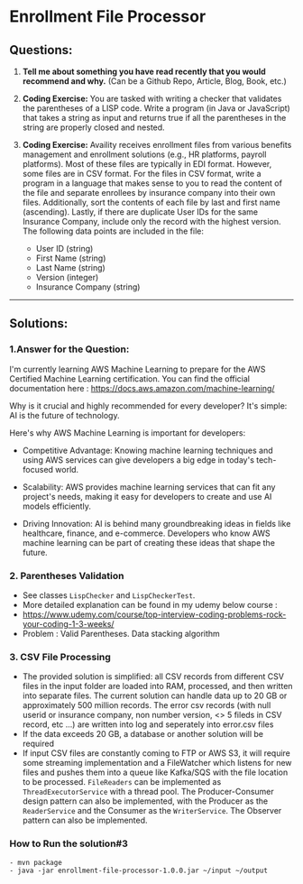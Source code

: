 # Enrollment File Processor

## Questions:
1. **Tell me about something you have read recently that you would recommend and why.** (Can be a Github Repo, Article, Blog, Book, etc.)
   
2. **Coding Exercise:** You are tasked with writing a checker that validates the parentheses of a LISP code. Write a program (in Java or JavaScript) that takes a string as input and returns true if all the parentheses in the string are properly closed and nested.
   
3. **Coding Exercise:** Availity receives enrollment files from various benefits management and enrollment solutions (e.g., HR platforms, payroll platforms). Most of these files are typically in EDI format. However, some files are in CSV format. For the files in CSV format, write a program in a language that makes sense to you to read the content of the file and separate enrollees by insurance company into their own files. Additionally, sort the contents of each file by last and first name (ascending). Lastly, if there are duplicate User IDs for the same Insurance Company, include only the record with the highest version. The following data points are included in the file:
   - User ID (string)
   - First Name (string)
   - Last Name (string)
   - Version (integer)
   - Insurance Company (string)

---

## Solutions:

### 1.Answer for the Question:
I'm currently learning AWS Machine Learning to prepare for the AWS Certified Machine Learning certification. You can find the official documentation here : https://docs.aws.amazon.com/machine-learning/

Why is it crucial and highly recommended for every developer? It's simple: AI is the future of technology.

Here's why AWS Machine Learning is important for developers:

- Competitive Advantage: Knowing machine learning techniques and using AWS services can give developers a big edge in today's tech-focused world.

- Scalability: AWS provides machine learning services that can fit any project's needs, making it easy for developers to create and use AI models efficiently.

- Driving Innovation: AI is behind many groundbreaking ideas in fields like healthcare, finance, and e-commerce. Developers who know AWS machine learning can be part of creating these ideas that shape the future.

### 2. Parentheses Validation
- See classes `LispChecker` and `LispCheckerTest`.
- More detailed explanation can be found in my udemy below course :
- https://www.udemy.com/course/top-interview-coding-problems-rock-your-coding-1-3-weeks/
- Problem : Valid Parentheses. Data stacking algorithm


### 3. CSV File Processing
- The provided solution is simplified: all CSV records from different CSV files in the input folder are loaded into RAM, processed, and then written into separate files. The current solution can handle data up to 20 GB or approximately 500 million records. The error csv records (with null userid or insurance company, non number version, <> 5 fileds in CSV record, etc ...) are written into log and seperately into error.csv files
- If the data exceeds 20 GB, a database or another solution will be required
- If input CSV files are constantly coming to FTP or AWS S3, it will require some streaming implementation and a FileWatcher which listens for new files and pushes them into a queue like Kafka/SQS with the file location to be processed. `FileReaders` can be implemented as `ThreadExecutorService` with a thread pool. The Producer-Consumer design pattern can also be implemented, with the Producer as the `ReaderService` and the Consumer as the `WriterService`. The Observer pattern can also be implemented.

### How to Run the solution#3
```
- mvn package
- java -jar enrollment-file-processor-1.0.0.jar ~/input ~/output
```



